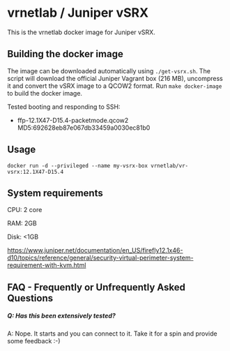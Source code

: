 vrnetlab / Juniper vSRX
==================================
This is the vrnetlab docker image for Juniper vSRX.


Building the docker image
-------------------------
The image can be downloaded automatically using ```./get-vsrx.sh```. The script will download the official Juniper Vagrant box (216 MB), uncompress it and convert the vSRX image to a QCOW2 format.
Run ```make docker-image``` to build the docker image.

Tested booting and responding to SSH:
 * ffp-12.1X47-D15.4-packetmode.qcow2   MD5:692628eb87e067db33459a0030ec81b0

Usage
-----
```
docker run -d --privileged --name my-vsrx-box vrnetlab/vr-vsrx:12.1X47-D15.4
```


System requirements
-------------------
CPU: 2 core

RAM: 2GB

Disk: <1GB

https://www.juniper.net/documentation/en_US/firefly12.1x46-d10/topics/reference/general/security-virtual-perimeter-system-requirement-with-kvm.html


FAQ - Frequently or Unfrequently Asked Questions
-------------------------------------------------
##### Q: Has this been extensively tested?
A: Nope. It starts and you can connect to it. Take it for a spin and provide
some feedback :-)

